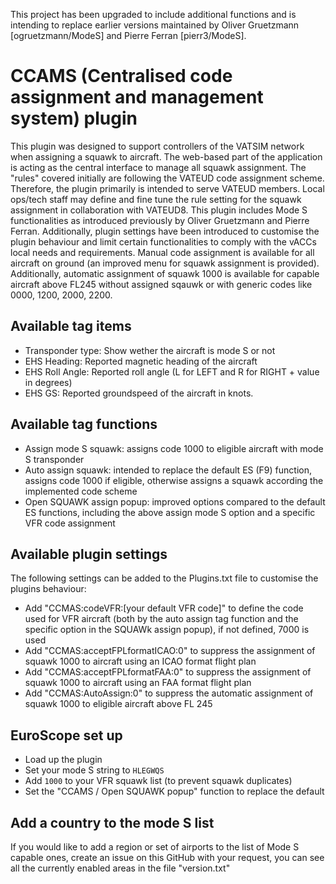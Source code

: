 This project has been upgraded to include additional functions and is intending to replace earlier versions maintained by Oliver Gruetzmann [ogruetzmann/ModeS] and Pierre Ferran [pierr3/ModeS].

# CCAMS (Centralised code assignment and management system) plugin

This plugin was designed to support controllers of the VATSIM network when assigning a squawk to aircraft. The web-based part of the application is acting as the central interface to manage all squawk assignment. The "rules" covered initially are following the VATEUD code assignment scheme. Therefore, the plugin primarily is intended to serve VATEUD members. Local ops/tech staff may define and fine tune the rule setting for the squawk assignment in collaboration with VATEUD8.
This plugin includes Mode S functionalities as introduced previously by Oliver Gruetzmann and Pierre Ferran. Additionally, plugin settings have been introduced to customise the plugin behaviour and limit certain functionalities to comply with the vACCs local needs and requirements.
Manual code assignment is available for all aircraft on ground (an improved menu for squawk assignment is provided). Additionally, automatic assignment of squawk 1000 is available for capable aircraft above FL245 without assigned sqauwk or with generic codes like 0000, 1200, 2000, 2200.

## Available tag items
* Transponder type: Show wether the aircraft is mode S or not
* EHS Heading: Reported magnetic heading of the aircraft
* EHS Roll Angle: Reported roll angle (L for LEFT and R for RIGHT + value in degrees)
* EHS GS: Reported groundspeed of the aircraft in knots.

## Available tag functions
* Assign mode S squawk: assigns code 1000 to eligible aircraft with mode S transponder
* Auto assign squawk: intended to replace the default ES (F9) function, assigns code 1000 if eligible, otherwise assigns a squawk according the implemented code scheme
* Open SQUAWK assign popup: improved options compared to the default ES functions, including the above assign mode S option and a specific VFR code assignment

## Available plugin settings
The following settings can be added to the Plugins.txt file to customise the plugins behaviour:
* Add "CCMAS:codeVFR:[your default VFR code]" to define the code used for VFR aircraft (both by the auto assign tag function and the specific option in the SQUAWk assign popup), if not defined, 7000 is used
* Add "CCMAS:acceptFPLformatICAO:0" to suppress the assignment of squawk 1000 to aircraft using an ICAO format flight plan
* Add "CCMAS:acceptFPLformatFAA:0" to suppress the assignment of squawk 1000 to aircraft using an FAA format flight plan
* Add "CCMAS:AutoAssign:0" to suppress the automatic assignment of squawk 1000 to eligible aircraft above FL 245

## EuroScope set up
* Load up the plugin
* Set your mode S string to ```HLEGWQS```
* Add ```1000``` to your VFR squawk list (to prevent squawk duplicates)
* Set the "CCAMS / Open SQUAWK popup" function to replace the default

## Add a country to the mode S list

If you would like to add a region or set of airports to the list of Mode S capable ones, create an issue on this GitHub with your request, you can see all the currently enabled areas in the file "version.txt"
